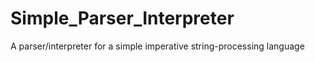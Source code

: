 # Simple_Parser_Interpreter
A parser/interpreter for a simple imperative string-processing language
